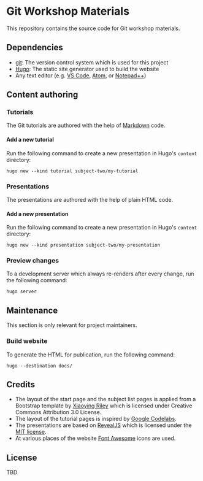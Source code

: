 # Git Workshop Materials

This repository contains the source code for Git workshop materials.

## Dependencies

- [git](https://github.com/ePages-de/git-workshop/wiki/Git): The version control system which is used for this project 
- [Hugo](https://github.com/ePages-de/git-workshop/wiki/Hugo): The static site generator used to build the website
- Any text editor (e.g. [VS Code](https://github.com/ePages-de/git-workshop/wiki/VS-Code), [Atom](https://github.com/ePages-de/git-workshop/wiki/Atom), or [Notepad++](https://notepad-plus-plus.org/))

## Content authoring

### Tutorials

The Git tutorials are authored with the help of [Markdown](https://www.markdownguide.org/basic-syntax) code.

#### Add a new tutorial

Run the following command to create a new presentation in Hugo's `content` directory:

```
hugo new --kind tutorial subject-two/my-tutorial
```

### Presentations

The presentations are authored with the help of plain HTML code.

#### Add a new presentation

Run the following command to create a new presentation in Hugo's `content` directory:

```
hugo new --kind presentation subject-two/my-presentation
```

### Preview changes

To a development server which always re-renders after every change, run the following command:

```
hugo server
```

## Maintenance

This section is only relevant for project maintainers.

### Build website

To generate the HTML for publication, run the following command:

```
hugo --destination docs/
```

## Credits

- The layout of the start page and the subject list pages is applied from a Bootstrap template by [Xiaoying Riley](https://themes.3rdwavemedia.com/) which is licensed under Creative Commons Attribution 3.0 License.
- The layout of the tutorial pages is inspired by [Google Codelabs](https://github.com/googlecodelabs/tools).
- The presentations are based on [RevealJS](https://revealjs.com/) which is licensed under the [MIT license](https://github.com/hakimel/reveal.js/blob/master/LICENSE).
- At various places of the website [Font Awesome](https://fontawesome.com/icons?d=gallery&p=2&m=free) icons are used.

## License

TBD

